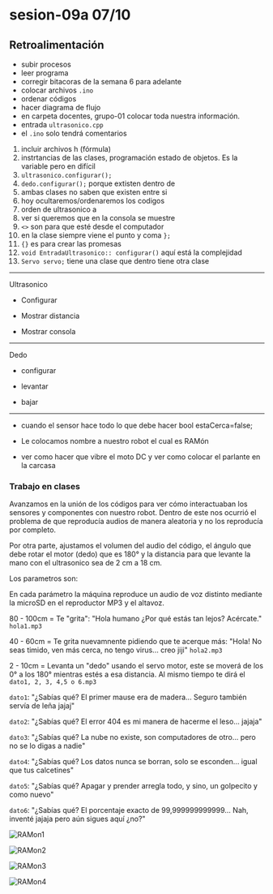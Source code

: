 # sesion-09a 07/10

## Retroalimentación

- subir procesos
- leer programa
- corregir bitacoras de la semana 6 para adelante
-  colocar archivos `.ino`
-  ordenar códigos
-  hacer diagrama de flujo
-  en carpeta docentes, grupo-01 colocar toda nuestra información.
-  entrada `ultrasonico.cpp`
-   el `.ino` solo tendrá comentarios
  
1. incluir archivos h (fórmula) 
2. instrtancias de las clases, programación estado de objetos. Es la variable pero en difícil
3. `ultrasonico.configurar();`
4. `dedo.configurar();` porque extisten dentro de
5. ambas clases no saben que existen entre si
6. hoy ocultaremos/ordenaremos los codigos
7. orden de ultrasonico a 
8. ver si queremos que en la consola se muestre
9.  `<>` son para que esté desde el computador
10. en la clase siempre viene  el punto y coma `};`
11. `{}` es para  crear las promesas
12. `void EntradaUltrasonico:: configurar()` aquí está la complejidad
13.  `Servo servo;` tiene una clase que dentro tiene otra clase
    
---

Ultrasonico

- Configurar

- Mostrar distancia

- Mostrar consola

---

Dedo 

- configurar

- levantar 

- bajar

---

- cuando el sensor hace todo lo que debe hacer  bool estaCerca=false;

- Le colocamos nombre a nuestro robot  el cual es RAMón

- ver como hacer que vibre el moto DC y ver como colocar el parlante en la carcasa

### Trabajo en clases 

Avanzamos en la unión de los códigos para ver cómo interactuaban los sensores y componentes con nuestro robot. Dentro de este nos ocurrió el problema de que reproducía audios de manera aleatoria y no los reproducía por completo.

Por otra parte, ajustamos el volumen del audio del código, el ángulo que debe rotar el motor (dedo) que es 180° y la distancia para que levante la mano con el ultrasonico sea de 2 cm a 18 cm.

Los parametros son:

En cada parámetro la máquina reproduce un audio de voz distinto mediante la microSD en el reproductor MP3 y el altavoz.

80 - 100cm = Te "grita": "Hola humano ¿Por qué estás tan lejos? Acércate." `hola1.mp3` 

40 - 60cm = Te grita nuevamnente pidiendo que te acerque más: "Hola! No seas timido, ven más cerca, no tengo virus... creo jiji" `hola2.mp3`

2 - 10cm = Levanta un "dedo" usando el servo motor, este se moverá de los 0° a los 180° mientras estés a esa distancia. Al mismo tiempo te dirá el `dato1, 2, 3, 4,5 o 6.mp3` 

`dato1`: "¿Sabías qué? El primer mause era de madera... Seguro también servía de leña jajaj"

`dato2`: "¿Sabías qué? El error 404 es mi manera de hacerme el leso... jajaja"

`dato3`: "¿Sabías qué? La nube no existe, son computadores de otro... pero no se lo digas a nadie"

`dato4`: "¿Sabías qué? Los datos nunca se borran, solo se esconden... igual que tus calcetines"

`dato5`: "¿Sabías qué? Apagar y prender arregla todo, y sino, un golpecito y como nuevo"

`dato6`: "¿Sabías qué? El porcentaje exacto de 99,999999999999... Nah, inventé jajaja pero aún sigues aquí ¿no?"

![RAMon1](./imagenes/RAMon1.jpg)

![RAMon2](./imagenes/RAMon2.jpg)

![RAMon3](./imagenes/RAMon3.jpg)

![RAMon4](./imagenes/RAMon4.jpg)
